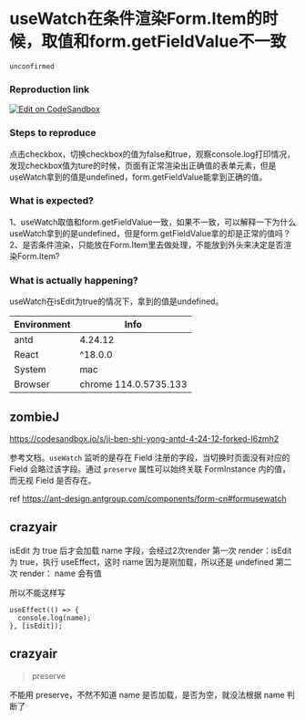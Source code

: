 # useWatch在条件渲染Form.Item的时候，取值和form.getFieldValue不一致

`unconfirmed`

### Reproduction link

[![Edit on CodeSandbox](https://codesandbox.io/static/img/play-codesandbox.svg)](https://codesandbox.io/s/ji-ben-shi-yong-antd-4-24-12-forked-l8g2mr)

### Steps to reproduce

点击checkbox，切换checkbox的值为false和true，观察console.log打印情况，发现checkbox值为ture的时候，页面有正常渲染出正确值的表单元素，但是useWatch拿到的值是undefined，form.getFieldValue能拿到正确的值。

### What is expected?

1、useWatch取值和form.getFieldValue一致，如果不一致，可以解释一下为什么useWatch拿到的是undefined，但是form.getFieldValue拿的却是正常的值吗？
2、是否条件渲染，只能放在Form.Item里去做处理，不能放到外头来决定是否渲染Form.Item?

### What is actually happening?

useWatch在isEdit为true的情况下，拿到的值是undefined。

| Environment | Info                  |
| ----------- | --------------------- |
| antd        | 4.24.12               |
| React       | ^18.0.0               |
| System      | mac                   |
| Browser     | chrome 114.0.5735.133 |

<!-- generated by ant-design-issue-helper. DO NOT REMOVE -->

## zombieJ

https://codesandbox.io/s/ji-ben-shi-yong-antd-4-24-12-forked-l6zmh2

参考文档。`useWatch` 监听的是存在 Field 注册的字段，当切换时页面没有对应的 Field 会略过该字段。通过 `preserve` 属性可以始终关联 FormInstance 内的值，而无视 Field 是否存在。

ref https://ant-design.antgroup.com/components/form-cn#formusewatch

## crazyair

isEdit 为 true 后才会加载 name 字段，会经过2次render
第一次 render：isEdit 为 true，执行 useEffect，这时 name 因为是刚加载，所以还是 undefined
第二次 render： name 会有值

所以不能这样写

```tsx
useEffect(() => {
  console.log(name);
}, [isEdit]);
```

## crazyair

> preserve

不能用 preserve，不然不知道 name 是否加载，是否为空，就没法根据 name 判断了
